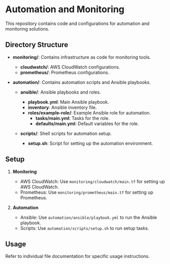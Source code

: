 # Automation and Monitoring

This repository contains code and configurations for automation and monitoring solutions. 

## Directory Structure

- **monitoring/**: Contains infrastructure as code for monitoring tools.
  - **cloudwatch/**: AWS CloudWatch configurations.
  - **prometheus/**: Prometheus configurations.

- **automation/**: Contains automation scripts and Ansible playbooks.
  - **ansible/**: Ansible playbooks and roles.
    - **playbook.yml**: Main Ansible playbook.
    - **inventory**: Ansible inventory file.
    - **roles/example-role/**: Example Ansible role for automation.
      - **tasks/main.yml**: Tasks for the role.
      - **defaults/main.yml**: Default variables for the role.

  - **scripts/**: Shell scripts for automation setup.
    - **setup.sh**: Script for setting up the automation environment.

## Setup

1. **Monitoring**
   - AWS CloudWatch: Use `monitoring/cloudwatch/main.tf` for setting up AWS CloudWatch.
   - Prometheus: Use `monitoring/prometheus/main.tf` for setting up Prometheus.

2. **Automation**
   - Ansible: Use `automation/ansible/playbook.yml` to run the Ansible playbook.
   - Scripts: Use `automation/scripts/setup.sh` to run setup tasks.

## Usage

Refer to individual file documentation for specific usage instructions.
